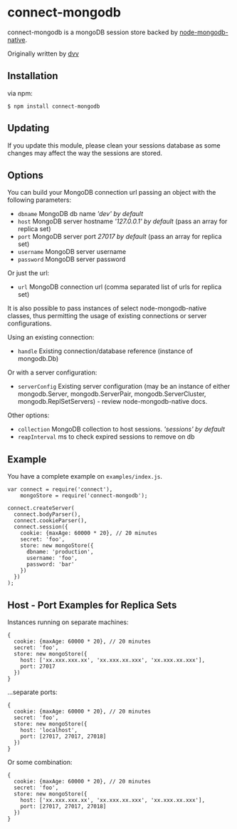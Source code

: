 # connect-mongodb

connect-mongodb is a mongoDB session store backed by [node-mongodb-native](http://github.com/christkv/node-mongodb-native).

Originally written by [dvv](http://github.com/dvv)

## Installation

via npm:

    $ npm install connect-mongodb

## Updating

If you update this module, please clean your sessions database as some changes may affect the way the sessions are stored.

## Options

You can build your MongoDB connection url passing an object with the following parameters:

  * `dbname` MongoDB db name _'dev' by default_
  * `host` MongoDB server hostname _'127.0.0.1' by default_ (pass an array for replica set)
  * `port` MongoDB server port _27017 by default_ (pass an array for replica set)
  * `username` MongoDB server username
  * `password` MongoDB server password

Or just the url:

  * `url` MongoDB connection url (comma separated list of urls for replica set)
  
It is also possible to pass instances of select node-mongodb-native classes, thus permitting the usage of existing connections
or server configurations.

Using an existing connection:

  * `handle` Existing connection/database reference (instance of mongodb.Db)
  
Or with a server configuration:

  * `serverConfig` Existing server configuration (may be an instance of either mongodb.Server, mongodb.ServerPair, mongodb.ServerCluster, mongodb.ReplSetServers) - review node-mongodb-native docs.

Other options:

  * `collection` MongoDB collection to host sessions. _'sessions' by default_
  * `reapInterval` ms to check expired sessions to remove on db

## Example

You have a complete example on `examples/index.js`.

    var connect = require('connect'),
        mongoStore = require('connect-mongodb');

    connect.createServer(
      connect.bodyParser(),
      connect.cookieParser(),
      connect.session({
        cookie: {maxAge: 60000 * 20}, // 20 minutes
        secret: 'foo',
        store: new mongoStore({
          dbname: 'production',
          username: 'foo',
          password: 'bar'
        })
      })
    );

## Host - Port Examples for Replica Sets

Instances running on separate machines:

    {
      cookie: {maxAge: 60000 * 20}, // 20 minutes
      secret: 'foo',
      store: new mongoStore({
        host: ['xx.xxx.xxx.xx', 'xx.xxx.xx.xxx', 'xx.xxx.xx.xxx'],
        port: 27017
      })
    }

...separate ports:

    {
      cookie: {maxAge: 60000 * 20}, // 20 minutes
      secret: 'foo',
      store: new mongoStore({
        host: 'localhost',
        port: [27017, 27017, 27018]
      })
    }

Or some combination:

    {
      cookie: {maxAge: 60000 * 20}, // 20 minutes
      secret: 'foo',
      store: new mongoStore({
        host: ['xx.xxx.xxx.xx', 'xx.xxx.xx.xxx', 'xx.xxx.xx.xxx'],
        port: [27017, 27017, 27018]
      })
    }
